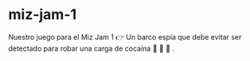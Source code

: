# miz-jam-1
Nuestro juego para el Miz Jam 1 👉 Un barco espía que debe evitar ser detectado para robar una carga de cocaína 🚢 🚢 🚢 .
